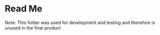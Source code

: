 # Read Me
Note: 
This folder was used for development and testing and therefore is unused in the final product
